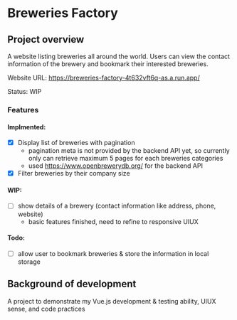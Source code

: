 # Breweries Factory

## Project overview

A website listing breweries all around the world. Users can view the contact information of the brewery and bookmark their interested breweries.

Website URL: https://breweries-factory-4t632vft6q-as.a.run.app/

Status: WIP

### Features

#### Implmented:
- [x] Display list of breweries with pagination
    + pagination meta is not provided by the backend API yet, so currently only can retrieve maximum 5 pages for each breweries categories
    + used https://www.openbrewerydb.org/ for the backend API
- [x] Filter breweries by their company size

#### WIP:
- [ ] show details of a brewery (contact information like address, phone, website)
    + basic features finished, need to refine to responsive UIUX

#### Todo:
- [ ] allow user to bookmark breweries & store the information in local storage

## Background of development

A project to demonstrate my Vue.js development & testing ability, UIUX sense, and code practices
